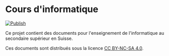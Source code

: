 <!-- Copyright 2024 Caroline Blank <caro@c-space.org> -->
<!-- SPDX-License-Identifier: CC-BY-NC-SA-4.0 -->

# Cours d'informatique

[![Publish](https://github.com/t-doc-org/informatique/actions/workflows/publish.yml/badge.svg)](https://github.com/t-doc-org/informatique/actions/workflows/publish.yml)

Ce projet contient des documents pour l'enseignement de l'informatique au
secondaire supérieur en Suisse.

Ces documents sont distribués sous la licence [CC BY-NC-SA 4.0](LICENSE.txt).
